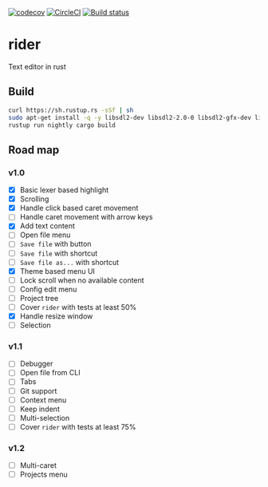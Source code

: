 [![codecov](https://codecov.io/gh/Eraden/rider/branch/master/graph/badge.svg)](https://codecov.io/gh/Eraden/rider)
[![CircleCI](https://circleci.com/gh/Eraden/rider.svg?style=svg&circle-token=546aae50b559665bd1f77a6452eff25e26a9d966)](https://circleci.com/gh/Eraden/rider)
[![Build status](https://ci.appveyor.com/api/projects/status/tdlqd7pumljnn19n?svg=true)](https://ci.appveyor.com/project/Eraden/rider)

# rider
Text editor in rust

## Build

```bash
curl https://sh.rustup.rs -sSf | sh
sudo apt-get install -q -y libsdl2-dev libsdl2-2.0-0 libsdl2-gfx-dev libsdl2-image-dev libsdl2-mixer-dev libsdl2-net-dev libsdl2-ttf-dev
rustup run nightly cargo build
```

## Road map

### v1.0

* [x] Basic lexer based highlight
* [x] Scrolling
* [x] Handle click based caret movement
* [ ] Handle caret movement with arrow keys
* [x] Add text content
* [ ] Open file menu
* [ ] `Save file` with button
* [ ] `Save file` with shortcut
* [ ] `Save file as...` with shortcut
* [x] Theme based menu UI
* [ ] Lock scroll when no available content
* [ ] Config edit menu
* [ ] Project tree
* [ ] Cover `rider` with tests at least 50%
* [x] Handle resize window
* [ ] Selection

### v1.1

* [ ] Debugger
* [ ] Open file from CLI
* [ ] Tabs
* [ ] Git support
* [ ] Context menu
* [ ] Keep indent
* [ ] Multi-selection
* [ ] Cover `rider` with tests at least 75%

### v1.2
* [ ] Multi-caret
* [ ] Projects menu
